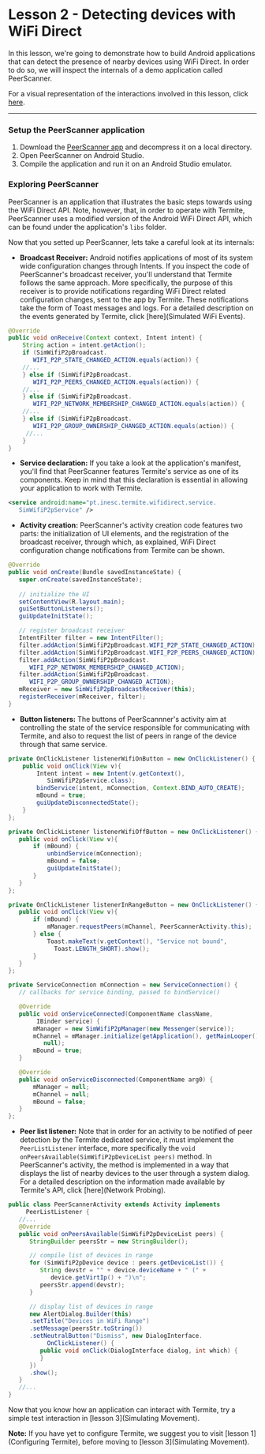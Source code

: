 # Lesson 2 - Detecting devices with WiFi Direct
In this lesson, we're going to demonstrate how to build Android applications that can detect the presence of nearby devices using WiFi Direct.
In order to do so, we will inspect the internals of a demo application called PeerScanner.

For a visual representation of the interactions involved in this lesson, click [here](https://etraudonun.github.io/termite/device-detection.html).

***

### Setup the PeerScanner application
1. Download the [PeerScanner app](http://www.gsd.inesc-id.pt/~wiki/courses/cmu1516/lab04/Termite-WifiP2P-PeerScanner-20160329.tgz) and decompress it on a local directory.
2. Open PeerScanner on Android Studio.
3. Compile the application and run it on an Android Studio emulator.

### Exploring PeerScanner
PeerScanner is an application that illustrates the basic steps towards using the WiFi Direct API.
Note, however, that, in order to operate with Termite, PeerScanner uses a modified version of the Android WiFi Direct API, which can be found under the application's `libs` folder.

Now that you setted up PeerScanner, lets take a careful look at its internals:
   * **Broadcast Receiver:** Android notifies applications of most of its system wide configuration changes through Intents. If you inspect the code of PeerScanner's broadcast receiver, you'll understand that Termite follows the same approach. More specifically, the purpose of this receiver is to provide notifications regarding WiFi Direct related configuration changes, sent to the app by Termite. These notifications take the form of Toast messages and logs. For a detailed description on the events generated by Termite, click [here](Simulated WiFi Events).
   
```java
@Override
public void onReceive(Context context, Intent intent) {
    String action = intent.getAction();
    if (SimWifiP2pBroadcast.
       WIFI_P2P_STATE_CHANGED_ACTION.equals(action)) {
    //...
    } else if (SimWifiP2pBroadcast.
       WIFI_P2P_PEERS_CHANGED_ACTION.equals(action)) {
    //...
    } else if (SimWifiP2pBroadcast.
       WIFI_P2P_NETWORK_MEMBERSHIP_CHANGED_ACTION.equals(action)) {
    //...
    } else if (SimWifiP2pBroadcast.
       WIFI_P2P_GROUP_OWNERSHIP_CHANGED_ACTION.equals(action)) {
     //...
    }
}
```

   * **Service declaration:** If you take a look at the application's manifest, you'll find that PeerScanner features Termite's service as one of its components. Keep in mind that this declaration is essential in allowing your application to work with Termite.
   
```xml
<service android:name="pt.inesc.termite.wifidirect.service.
   SimWifiP2pService" />
```

   * **Activity creation:** PeerScanner's activity creation code features two parts: the initialization of UI elements, and the registration of the broadcast receiver, through which, as explained, WiFi Direct configuration change notifications from Termite can be shown.
   
```java
@Override
public void onCreate(Bundle savedInstanceState) {
   super.onCreate(savedInstanceState);
   		
   // initialize the UI
   setContentView(R.layout.main);
   guiSetButtonListeners();
   guiUpdateInitState();

   // register broadcast receiver
   IntentFilter filter = new IntentFilter();
   filter.addAction(SimWifiP2pBroadcast.WIFI_P2P_STATE_CHANGED_ACTION);
   filter.addAction(SimWifiP2pBroadcast.WIFI_P2P_PEERS_CHANGED_ACTION);
   filter.addAction(SimWifiP2pBroadcast.
      WIFI_P2P_NETWORK_MEMBERSHIP_CHANGED_ACTION);
   filter.addAction(SimWifiP2pBroadcast.
      WIFI_P2P_GROUP_OWNERSHIP_CHANGED_ACTION);
   mReceiver = new SimWifiP2pBroadcastReceiver(this);
   registerReceiver(mReceiver, filter);
}
```

   * **Button listeners:** The buttons of PeerScannner's activity aim at controlling the state of the service responsible for communicating with Termite, and also to request the list of peers in range of the device through that same service.
   
```java
private OnClickListener listenerWifiOnButton = new OnClickListener() {
    public void onClick(View v){
        Intent intent = new Intent(v.getContext(),
           SimWifiP2pService.class);
        bindService(intent, mConnection, Context.BIND_AUTO_CREATE);
        mBound = true;
        guiUpdateDisconnectedState();
    }
};

private OnClickListener listenerWifiOffButton = new OnClickListener() {
   public void onClick(View v){
       if (mBound) {
           unbindService(mConnection);
           mBound = false;
           guiUpdateInitState();
       }
   }
};

private OnClickListener listenerInRangeButton = new OnClickListener() {
   public void onClick(View v){
       if (mBound) {
           mManager.requestPeers(mChannel, PeerScannerActivity.this);
       } else {
           Toast.makeText(v.getContext(), "Service not bound",
             Toast.LENGTH_SHORT).show();
       }
   }
};

private ServiceConnection mConnection = new ServiceConnection() {
   // callbacks for service binding, passed to bindService()

   @Override
   public void onServiceConnected(ComponentName className,
        IBinder service) {
       mManager = new SimWifiP2pManager(new Messenger(service));
       mChannel = mManager.initialize(getApplication(), getMainLooper(),
          null);
       mBound = true;
   }

   @Override
   public void onServiceDisconnected(ComponentName arg0) {
       mManager = null;
       mChannel = null;
       mBound = false;
   }
};
```

   * **Peer list listener:** Note that in order for an activity to be notified of peer detection by the Termite dedicated service, it must implement the `PeerListListener` interface, more specifically the `void onPeersAvailable(SimWifiP2pDeviceList peers)` method. In PeerScanner's activity, the method is implemented in a way that displays the list of nearby devices to the user through a system dialog. For a detailed description on the information made available by Termite's API, click [here](Network Probing).
   
```java
public class PeerScannerActivity extends Activity implements
     PeerListListener {
   //...
   @Override
   public void onPeersAvailable(SimWifiP2pDeviceList peers) {
      StringBuilder peersStr = new StringBuilder();

      // compile list of devices in range
      for (SimWifiP2pDevice device : peers.getDeviceList()) {
         String devstr = "" + device.deviceName + " (" +
            device.getVirtIp() + ")\n";
         peersStr.append(devstr);
      }

      // display list of devices in range
      new AlertDialog.Builder(this)
      .setTitle("Devices in WiFi Range")
      .setMessage(peersStr.toString())
      .setNeutralButton("Dismiss", new DialogInterface.
           OnClickListener() {
         public void onClick(DialogInterface dialog, int which) {
         }
      })
      .show();
   }
   //...
}
```

Now that you know how an application can interact with Termite, try a simple test interaction in [lesson 3](Simulating Movement).

**Note:** If you have yet to configure Termite, we suggest you to visit [lesson 1](Configuring Termite), before moving to [lesson 3](Simulating Movement).
